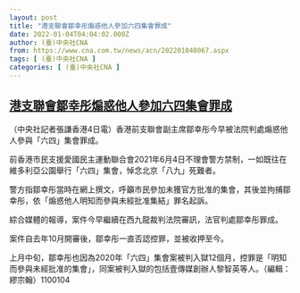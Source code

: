 ```yaml
---
layout: post
title: "港支聯會鄒幸彤煽惑他人參加六四集會罪成"
date: 2022-01-04T04:04:02.000Z
author: (臺)中央社CNA
from: https://www.cna.com.tw/news/acn/202201040067.aspx
tags: [ (臺)中央社CNA ]
categories: [ (臺)中央社CNA ]
---
```

<!--1641269042000-->
[港支聯會鄒幸彤煽惑他人參加六四集會罪成](https://www.cna.com.tw/news/acn/202201040067.aspx)
------

<div>
<div></div><div><p>（中央社記者張謙香港4日電）香港前支聯會副主席鄒幸彤今早被法院判處煽惑他人參與「六四」集會罪成。</p><p>前香港市民支援愛國民主運動聯合會2021年6月4日不理會警方禁制，一如既往在維多利亞公園舉行「六四」集會，悼念北京「八九」死難者。</p><p>警方指鄒幸彤當時在網上撰文，呼籲市民參加未獲官方批准的集會，其後並拘捕鄒幸彤，依「煽惑他人明知而參與未經批准集結」罪名起訴。</p><p>綜合媒體的報導，案件今早繼續在西九龍裁判法院審訊，法官判處鄒幸彤罪成。</p><p>案件自去年10月開審後，鄒幸彤一直否認控罪，並被收押至今。</p><p>上月中旬，鄒幸彤也因為2020年「六四」集會案被判入獄12個月，控罪是「明知而參與未經批准的集會」，同案被判入獄的包括壹傳媒創辦人黎智英等人。（編輯：繆宗翰）1100104</p></div>
</div>
